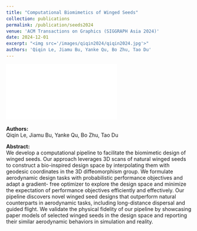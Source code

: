 ```yaml
---
title: "Computational Biomimetics of Winged Seeds"
collection: publications
permalink: /publication/seeds2024 
venue: 'ACM Transactions on Graphics (SIGGRAPH Asia 2024)'
date: 2024-12-01
excerpt: "<img src='/images/qiqin2024/qiqin2024.jpg'>"
authors: 'Qiqin Le, Jiamu Bu, Yanke Qu, Bo Zhu, Tao Du'
--- 
```

![test image size](/images/sigA2024/teaser.pdf)

**Authors:**\
Qiqin Le, Jiamu Bu, Yanke Qu, Bo Zhu, Tao Du

**Abstract:**\
We develop a computational pipeline to facilitate the biomimetic design of
winged seeds. Our approach leverages 3D scans of natural winged seeds to
construct a bio-inspired design space by interpolating them with geodesic
coordinates in the 3D diffeomorphism group. We formulate aerodynamic
design tasks with probabilistic performance objectives and adapt a gradient-
free optimizer to explore the design space and minimize the expectation of
performance objectives efficiently and effectively. Our pipeline discovers
novel winged seed designs that outperform natural counterparts in aerodynamic tasks, including long-distance dispersal and guided flight. We validate
the physical fidelity of our pipeline by showcasing paper models of selected
winged seeds in the design space and reporting their similar aerodynamic
behaviors in simulation and reality.

<!-- **Examples:**\
![test image size](/images/qiqin2023/bat.jpg)
![test image size](/images/qiqin2023/lahua.jpg)
![test image size](/images/qiqin2023/stairs.jpg)
![test image size](/images/qiqin2023/tori.jpg)
![test image size](/images/qiqin2023/art.jpg)
![test image size](/images/qiqin2023/curtain.jpg) -->
